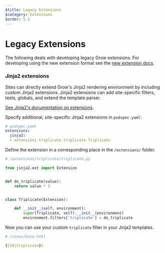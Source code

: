 ```yaml
---
$title: Legacy Extensions
$category: Extensions
$order: 5.1
---
```

# Legacy Extensions

The following deals with developing legacy Grow extensions. For developing using
the new extension format see the [new extension docs]([url('/content/docs/extensions.md')]).

### Jinja2 extensions

Sites can directly extend Grow's Jinja2 rendering environment by including
custom Jinja2 extensions. Jinja2 extensions can add site-specific filters,
tests, globals, and extend the template parser.

[See Jinja2's documentation on extensions](http://jinja.pocoo.org/docs/extensions/).

Specify additional, site-specific Jinja2 extensions in `podspec.yaml`:

```yaml
# podspec.yaml
extensions:
  jinja2:
  - extensions.triplicate.triplicate.Triplicate
```

Define the extension in a corresponding place in the `/extensions/` folder.

```python
# /extensions/triplicate/triplicate.py

from jinja2.ext import Extension


def do_triplicate(value):
    return value * 3


class Triplicate(Extension):

    def __init__(self, environment):
        super(Triplicate, self).__init__(environment)
        environment.filters['triplicate'] = do_triplicate
```

Now you can use your custom `triplicate` filter in your Jinja2 templates.

```yaml
# /views/base.html

{{10|triplicate}}
```
